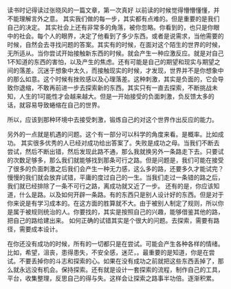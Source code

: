 读书时记得读过张晓风的一篇文章，第一次真好
以前读的时候觉得懵懵懂懂，并不能理解言外之意。
其实我们做的每一步，其实都有点难的。但是重要的是我们自己的决定。
其实社会上还有非常多的角落，被你忽略。你看到的，也只是你眼中的社会。每个人的眼界，决定了他看到了多少东西。或者是说需求，当他需要的时候，自然会去寻找问题的答案。其实有的时候，在面对这个陌生的世界的时候，无所适从。当你尝试开始接触新东西的时候。就会产生一种应激反应。就是对自己1不知道的东西的害怕，以及产生的焦虑。还有可能是自己的期望和现实与期望之间的落差。沉迷于想象中太久，而接触现实的时候，才发现，世界并不是你想象中的那么如意。这个时候有挫败感以及心理落差。这种刺激，其实是负面的，它会导致你退缩，不敢再前进一步去探索新的东西。其实只有一直去探索，不断挑战未知，人生的1可能性才会越来越大。但是一开始接受的负面刺激，负反馈太多的话，就容易导致蜷缩在自己的世界。

所以，应该到那种环境中去接受刺激，锻炼自己的对这个世界作出反应的能力。

另外的一点就是机遇的问题。这个有一部分可以科学的角度来看。是概率。比如成功。
其实很多优秀的人已经对成功给出答案了。失败是成功之母。当我们不断去尝试，然后不断出错，然后发现此路不通，那么我就换另外一条路走下去。只要试的次数足够多，那么我们就能够找到那条可行之路。但是问题是，我们可能在接受了很多的负面刺激之后我们会产生一种无力感，这么多的路，还要多久才能试完？慢慢的我们就会放弃试错，平庸的度过自己的一生。当我们走过一条错的路之后，我们就已经排除了一条不可行之路，离成功就又近了一步。
还有的是，你应该知道，什么是路。以及如何开辟一条路。有的东西只是别人设计好的东西。但是对于你来说是有学习成本的。在这方面的胜算就不大。由于被别人制定了规则，所以你是属于被规则统治的人。你要找的，其实是按照自己的兴趣，能够借鉴其他的路，把自己的路给建出来。
如何正确的试错其实是个很大的问题。去探索，需要有路径，需要成本设计。

在你还没有成功的时候，所有的一切都只是在尝试。可能会产生各种各样的情绪。比如，希望，沮丧，患得患失，不安全感，迷茫，。最重要的是知道，你是在尝试。不要丢掉你的斗志和探索的心。如果在没有成功之前就把这些东西丢掉了，那么就永远没有机会。保持探索。还有就是设计一套探索的流程，制作自己的工具，平台，收集整理，反思自己的得与失。这样会让探索之路事半功倍。逐渐积累。
